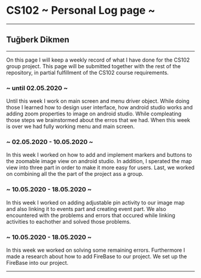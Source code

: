 # CS102 ~ Personal Log page ~
****
## Tuğberk Dikmen
****

On this page I will keep a weekly record of what I have done for the CS102 group project. 
This page will be submitted together with the rest of the repository, in partial fulfillment of the CS102 course requirements.

### ~ until 02.05.2020 ~
Until this week I work on main screen and menu driver object. While doing those I learned how to 
design user interface, how android studio works and adding zoom properties to image on android studio. 
While compleating those steps we brainstormed about the erros that we had. When this week is over we had fully working menu and main screen. 
### ~ 02.05.2020 - 10.05.2020 ~
In this week I worked on how to add and implement markers and buttons to the zoomable image view on android studio.
In addition, I sperated the map view into three part in order to make it more easy for users. Last, we worked on combining all the the part of the project ass a group.
### ~ 10.05.2020 - 18.05.2020 ~
In this week I worked on adding adjustable pin activity to our image map and also linking it to events part and creating event part.
We also encountered with the problems and errors that occured while linking activities to eachother and solved those problems.
### ~ 10.05.2020 - 18.05.2020 ~
In this week we worked on solving some remaining errors. Furthermore I made a research about how to add FireBase to our project. 
We set up the FireBase into our project.

****
